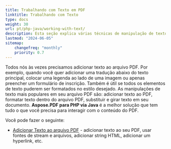 ```yaml
---
title: Trabalhando com Texto em PDF 
linktitle: Trabalhando com Texto
type: docs
weight: 30
url: pt/php-java/working-with-text/
description: Esta seção explica várias técnicas de manipulação de texto. Aprenda como adicionar, substituir, girar, pesquisar texto usando Aspose.PDF e PHP.
lastmod: "2024-06-05"
sitemap:
    changefreq: "monthly"
    priority: 0.7
---
```


Todos nós às vezes precisamos adicionar texto ao arquivo PDF. Por exemplo, quando você quer adicionar uma tradução abaixo do texto principal, colocar uma legenda ao lado de uma imagem ou apenas preencher um formulário de inscrição. Também é útil se todos os elementos de texto puderem ser formatados no estilo desejado. As manipulações de texto mais populares em seu arquivo PDF são: adicionar texto ao PDF, formatar texto dentro do arquivo PDF, substituir e girar texto em seu documento. **Aspose.PDF para PHP via Java** é a melhor solução que tem tudo o que você precisa para interagir com o conteúdo do PDF.

Você pode fazer o seguinte:

- [Adicionar Texto ao arquivo PDF](/pdf/php-java/add-text-to-pdf-file/) - adicionar texto ao seu PDF, usar fontes de stream e arquivos, adicionar string HTML, adicionar um hyperlink, etc.